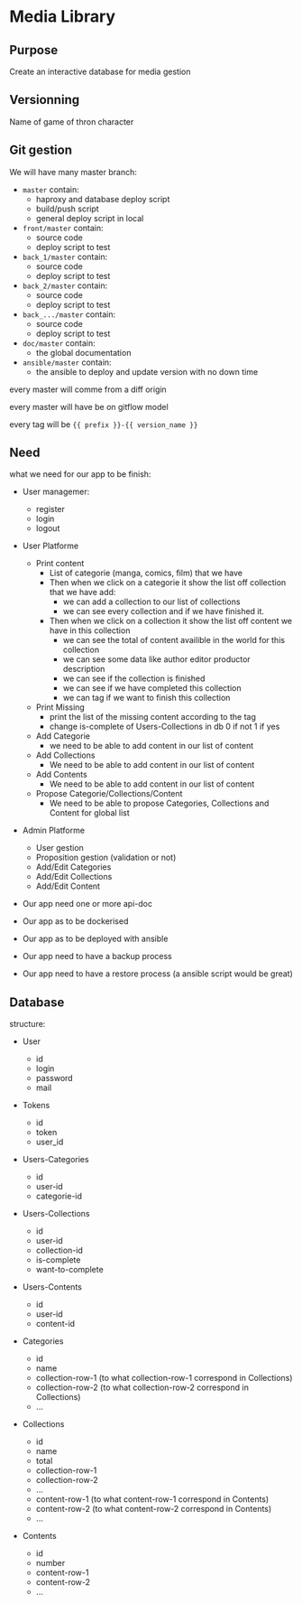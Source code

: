 # Media Library

## Purpose

Create an interactive database for media gestion

## Versionning

Name of game of thron character

## Git gestion

We will have many master branch:
 - `master` contain:
   - haproxy and database deploy script
   - build/push script
   - general deploy script in local
 - `front/master` contain:
   - source code
   - deploy script to test
 - `back_1/master` contain:
   - source code
   - deploy script to test
 - `back_2/master` contain:
   - source code
   - deploy script to test
 - `back_.../master` contain:
   - source code
   - deploy script to test
 - `doc/master` contain:
   - the global documentation
 - `ansible/master` contain:
   - the ansible to deploy and update version with no down time

every master will comme from a diff origin

every master will have be on gitflow model

every tag will be `{{ prefix }}-{{ version_name }}`

## Need

what we need for our app to be finish:
 - User managemer:
   - register
   - login
   - logout
 - User Platforme
   - Print content
     - List of categorie (manga, comics, film) that we have
     - Then when we click on a categorie it show the list off collection that we have add:
       - we can add a collection to our list of collections
       - we can see every collection and if we have finished it.
     - Then when we click on a collection it show the list off content we have in this collection
       - we can see the total of content availible in the world for this collection
       - we can see some data like author editor productor description
       - we can see if the collection is finished
       - we can see if we have completed this collection
       - we can tag if we want to finish this collection
   - Print Missing
     - print the list of the missing content according to the tag
     - change is-complete of Users-Collections in db 0 if not 1 if yes
   - Add Categorie
     - we need to be able to add content in our list of content
   - Add Collections
     - We need to be able to add content in our list of content
   - Add Contents
     - We need to be able to add content in our list of content
   - Propose Categorie/Collections/Content
     - We need to be able to propose Categories, Collections and Content for global list
 - Admin Platforme
   - User gestion
   - Proposition gestion (validation or not)
   - Add/Edit Categories
   - Add/Edit Collections
   - Add/Edit Content

 - Our app need one or more api-doc
 - Our app as to be dockerised
 - Our app as to be deployed with ansible
 - Our app need to have a backup process
 - Our app need to have a restore process (a ansible script would be great)


## Database

structure:
 - User
    - id
    - login
    - password
    - mail

 - Tokens
    - id
    - token
    - user_id

 - Users-Categories
    - id
    - user-id
    - categorie-id
 - Users-Collections
    - id
    - user-id
    - collection-id
    - is-complete
    - want-to-complete
 - Users-Contents
    - id
    - user-id
    - content-id

 - Categories
    - id
    - name
    - collection-row-1 (to what collection-row-1 correspond in Collections)
    - collection-row-2 (to what collection-row-2 correspond in Collections)
    - ...
 - Collections
    - id
    - name
    - total
    - collection-row-1
    - collection-row-2
    - ...
    - content-row-1 (to what content-row-1 correspond in Contents)
    - content-row-2 (to what content-row-2 correspond in Contents)
    - ...
 - Contents
    - id
    - number
    - content-row-1
    - content-row-2
    - ...
